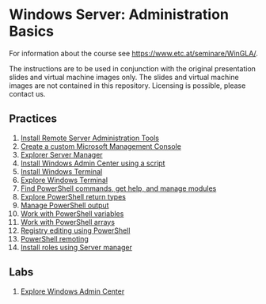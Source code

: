 # Windows Server: Administration Basics

For information about the course see <https://www.etc.at/seminare/WinGLA/>.

The instructions are to be used in conjunction with the original presentation slides and virtual machine images only. The slides and virtual machine images are not contained in this repository. Licensing is possible, please contact us.

## Practices

1. [Install Remote Server Administration Tools](Practices/Install-Remote-Server-Administration-Tools.md)
1. [Create a custom Microsoft Management Console](Practices/Create-a-custom-Microsoft-Management-Console.md)
1. [Explorer Server Manager](Practices/Explore-Server-Manager.md)
1. [Install Windows Admin Center using a script](Practices/Install-Windows-Admin-Center-using-a-script.md)
1. [Install Windows Terminal](Practices/Install-Windows-Terminal.md)
1. [Explore Windows Terminal](Practices/Explore-Windows-Terminal.md)
1. [Find PowerShell commands, get help, and manage modules](Practices/Find-PowerShell-commands-and-manage-modules.md)
1. [Explore PowerShell return types](Practices/Explore-PowerShell-return-types.md)
1. [Manage PowerShell output](Practices/Manage-PowerShell-output.md)
1. [Work with PowerShell variables](Practices/Work-with-PowerShell-variables.md)
1. [Work with PowerShell arrays](Practices/Work-with-PowerShell-arrays.md)
1. [Registry editing using PowerShell](Practices/Registry-editing-using-PowerShell.md)
1. [PowerShell remoting](Practices/PowerShell-remoting.md)
1. [Install roles using Server manager](Practices/Install-roles-using-Server-Manager.md)

## Labs

1. [Explore Windows Admin Center](Labs/Explore-Windows-Admin-Center.md)
